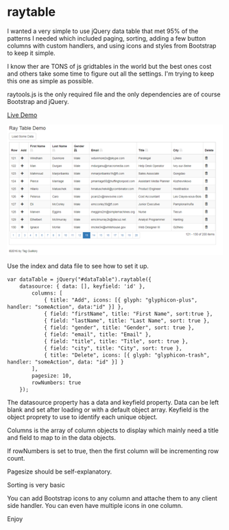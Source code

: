 # raytable
I wanted a very simple to use jQuery data table that met 95% of the patterns I needed which included paging, sorting, 
adding a few button columns with custom handlers, and using icons and styles from Bootstrap to keep it simple.

I know ther are TONS of js gridtables in the world but the best ones cost and others take some time to figure out all the settings.
I'm trying to keep this one as simple as possible.

raytools.js is the only required file and the only dependencies are of course Bootstrap and jQuery.

[Live Demo](https://www.raydreams.com/raytable/)

![Raytools data grid](/Screenshots/screen.png)

Use the index and data file to see how to set it up.

```
var dataTable = jQuery("#dataTable").raytable({
	datasource: { data: [], keyfield: 'id' },
		columns: [
			{ title: "Add", icons: [{ glyph: "glyphicon-plus", handler: "someAction", data:"id" }] },
			{ field: "firstName", title: "First Name", sort:true },
			{ field: "lastName", title: "Last Name", sort: true },
			{ field: "gender", title: "Gender", sort: true },
			{ field: "email", title: "Email" },
			{ field: "title", title: "Title", sort: true },
			{ field: "city", title: "City", sort: true },
			{ title: "Delete", icons: [{ glyph: "glyphicon-trash", handler: "someAction", data: "id" }] }
		],
		pagesize: 10,
		rowNumbers: true
	});
```

The datasource property has a data and keyfield property. Data can be left blank and set after loading or with a default object array. Keyfield is the object proprety to use to identify each unique object.

Columns is the array of column objects to display which mainly need a title and field to map to in the data objects.

If rowNumbers is set to true, then the first column will be incrementing row count.

Pagesize should be self-explanatory.

Sorting is very basic

You can add Bootstrap icons to any column and attache them to any client side handler. You can even have multiple icons in one column.

Enjoy
